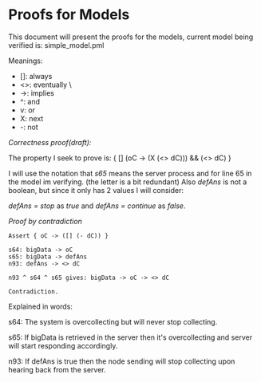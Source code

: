# Proofs for Models

This document will present the proofs for the models, current model being verified is: simple_model.pml

Meanings:
* []: always 
* <>: eventually \\
* ->: implies
* ^: and
* v: or
* X: next 
* -: not

*Correctness proof(draft):*

The property I seek to prove is: { [] (oC -> (X (<> dC))) && (<> dC) }

I will use the notation that *s65* means the server process and for line 65 in the model im verifying. (the letter is a bit redundant) Also *defAns* is not a boolean, but since it only has 2 values I will consider: 

*defAns = stop* as *true* and 
*defAns = continue* as *false*.

_Proof by contradiction_


~~~~
Assert { oC -> ([] (- dC)) } 

s64: bigData -> oC
s65: bigData -> defAns
n93: defAns -> <> dC

n93 ^ s64 ^ s65 gives: bigData -> oC -> <> dC

Contradiction.
~~~~

Explained in words:

s64: The system is overcollecting but will never stop collecting.

s65: If bigData is retrieved in the server then it's overcollecting and server will start responding accordingly.

n93: If defAns is true then the node sending will stop collecting upon hearing back from the server.
